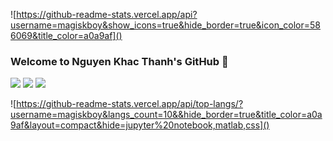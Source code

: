![https://github-readme-stats.vercel.app/api?username=magiskboy&show_icons=true&hide_border=true&icon_color=586069&title_color=a0a9af]()

### Welcome to Nguyen Khac Thanh's GitHub 👋

![](https://img.shields.io/badge/-Linux-e8a83a?style=flat-square&logo=Linux&logoColor=fff)
![](https://img.shields.io/badge/-Python-0a74c4?style=flat-square&logo=Python&logoColor=fff)
![](https://img.shields.io/badge/-Javascript-e5cd0c?style=flat-square&logo=Javascript&logoColor=fff)

![https://github-readme-stats.vercel.app/api/top-langs/?username=magiskboy&langs_count=10&&hide_border=true&title_color=a0a9af&layout=compact&hide=jupyter%20notebook,matlab,css]()
